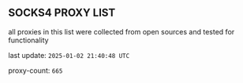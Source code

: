 ## SOCKS4 PROXY LIST

all proxies in this list were collected from open sources and tested for functionality

last update: `2025-01-02 21:40:48 UTC`

proxy-count: `665`
